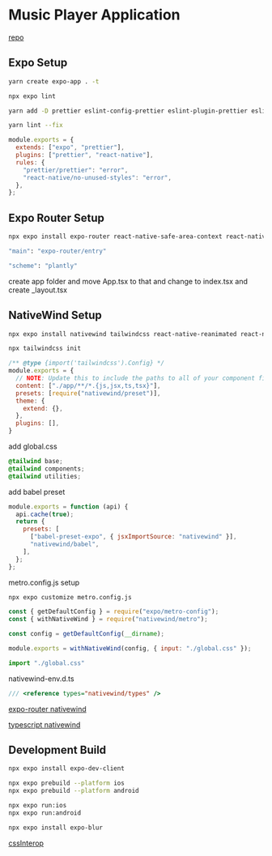 # Music Player Application

[repo](https://github.com/CodeWithGionatha-Labs/music-player)

## Expo Setup

```bash
yarn create expo-app . -t

npx expo lint

yarn add -D prettier eslint-config-prettier eslint-plugin-prettier eslint-plugin-react-native

yarn lint --fix
```

```js
module.exports = {
  extends: ["expo", "prettier"],
  plugins: ["prettier", "react-native"],
  rules: {
    "prettier/prettier": "error",
    "react-native/no-unused-styles": "error",
  },
};
```

## Expo Router Setup

```bash
npx expo install expo-router react-native-safe-area-context react-native-screens expo-linking expo-constants expo-status-bar

"main": "expo-router/entry"

"scheme": "plantly"
```

create app folder and move App.tsx to that and change to index.tsx and create _layout.tsx

## NativeWind Setup

```bash
npx expo install nativewind tailwindcss react-native-reanimated react-native-safe-area-context

npx tailwindcss init
```

```js
/** @type {import('tailwindcss').Config} */
module.exports = {
  // NOTE: Update this to include the paths to all of your component files.
  content: ["./app/**/*.{js,jsx,ts,tsx}"],
  presets: [require("nativewind/preset")],
  theme: {
    extend: {},
  },
  plugins: [],
}
```

add global.css

```css
@tailwind base;
@tailwind components;
@tailwind utilities;
```

add babel preset

```js
module.exports = function (api) {
  api.cache(true);
  return {
    presets: [
      ["babel-preset-expo", { jsxImportSource: "nativewind" }],
      "nativewind/babel",
    ],
  };
};
```

metro.config.js setup

```bash
npx expo customize metro.config.js
```

```js
const { getDefaultConfig } = require("expo/metro-config");
const { withNativeWind } = require("nativewind/metro");

const config = getDefaultConfig(__dirname);

module.exports = withNativeWind(config, { input: "./global.css" });

import "./global.css"
```

nativewind-env.d.ts

```ts
/// <reference types="nativewind/types" />
```

[expo-router nativewind](https://www.nativewind.dev/getting-started/expo-router)

[typescript nativewind](https://www.nativewind.dev/getting-started/typescript)

## Development Build

```bash
npx expo install expo-dev-client

npx expo prebuild --platform ios
npx expo prebuild --platform android

npx expo run:ios
npx expo run:android
```

```bash
npx expo install expo-blur
```

[cssInterop](https://github.com/nativewind/nativewind/discussions/989)

